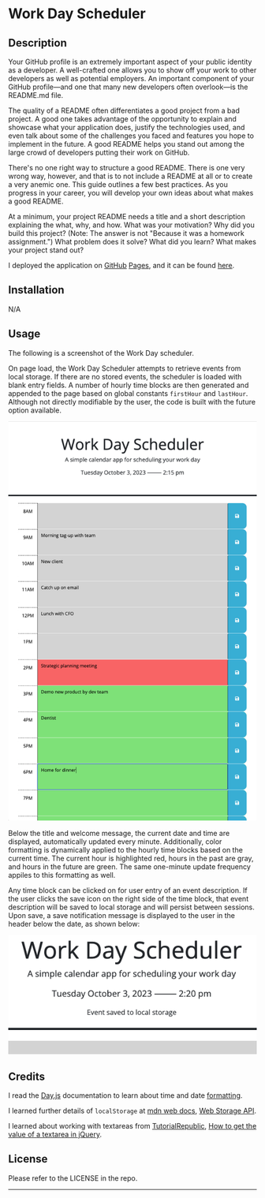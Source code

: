 # Work Day Scheduler

## Description 

Your GitHub profile is an extremely important aspect of your public identity as a developer. A well-crafted one allows you to show off your work to other developers as well as potential employers. An important component of your GitHub profile—and one that many new developers often overlook—is the README.md file.

The quality of a README often differentiates a good project from a bad project. A good one takes advantage of the opportunity to explain and showcase what your application does, justify the technologies used, and even talk about some of the challenges you faced and features you hope to implement in the future. A good README helps you stand out among the large crowd of developers putting their work on GitHub.

There's no one right way to structure a good README. There is one very wrong way, however, and that is to not include a README at all or to create a very anemic one. This guide outlines a few best practices. As you progress in your career, you will develop your own ideas about what makes a good README.

At a minimum, your project README needs a title and a short description explaining the what, why, and how. What was your motivation? Why did you build this project? (Note: The answer is not "Because it was a homework assignment.") What problem does it solve? What did you learn? What makes your project stand out? 



I deployed the application on [GitHub](https://github.com/) [Pages](https://pages.github.com/), and it can be found [here](https://d-a-v-i-d-w-r-i-g-h-t.github.io/work-day-scheduler/).


## Installation

N/A


## Usage 

The following is a screenshot of the Work Day scheduler.

On page load, the Work Day Scheduler attempts to retrieve events from local storage. If there are no stored events, the scheduler is loaded with blank entry fields. A number of hourly time blocks are then generated and appended to the page based on global constants ```firstHour``` and ```lastHour```. Although not directly modifiable by the user, the code is built with the future option available.

![Screenshot of work day scheduler application](assets/images/work-day-scheduler.png)

Below the title and welcome message, the current date and time are displayed, automatically updated every minute. Additionally, color formatting is dynamically applied to the hourly time blocks based on the current time. The current hour is highlighted red, hours in the past are gray, and hours in the future are green. The same one-minute update frequency appiles to this formatting as well.

Any time block can be clicked on for user entry of an event description. If the user clicks the save icon on the right side of the time block, that event description will be saved to local storage and will persist between sessions. Upon save, a save notification message is displayed to the user in the header below the date, as shown below:

![Screenshot of work day scheduler application](assets/images/save-message.png)


## Credits

I read the [Day.js](https://day.js.org/en/) documentation to learn about time and date [formatting](https://day.js.org/docs/en/display/format).

I learned further details of ```localStorage``` at [mdn web docs](https://developer.mozilla.org/en-US/), [Web Storage API](https://developer.mozilla.org/en-US/docs/Web/API/Web_Storage_API).

I learned about working with textareas from [TutorialRepublic](https://www.tutorialrepublic.com/), [How to get the value of a textarea in jQuery](https://www.tutorialrepublic.com/faq/how-to-get-the-value-of-a-textarea-in-jquery.php).


## License

Please refer to the LICENSE in the repo.

---
